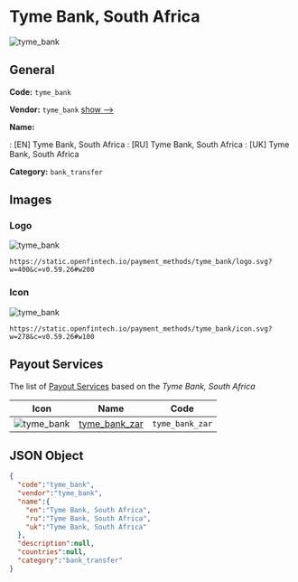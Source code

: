 
# Tyme Bank, South Africa 
![tyme_bank](https://static.openfintech.io/payment_methods/tyme_bank/logo.svg?w=400&c=v0.59.26#w200)  

## General 
**Code:** `tyme_bank` 
 
**Vendor:** `tyme_bank` [show -->](/vendors/tyme_bank/) 
 
**Name:** 
 
:	[EN] Tyme Bank, South Africa 
:	[RU] Tyme Bank, South Africa 
:	[UK] Tyme Bank, South Africa 
 
**Category:** `bank_transfer` 
 

## Images 

### Logo 
![tyme_bank](https://static.openfintech.io/payment_methods/tyme_bank/logo.svg?w=400&c=v0.59.26#w200)  

```
https://static.openfintech.io/payment_methods/tyme_bank/logo.svg?w=400&c=v0.59.26#w200
```  

### Icon 
![tyme_bank](https://static.openfintech.io/payment_methods/tyme_bank/icon.svg?w=278&c=v0.59.26#w100)  

```
https://static.openfintech.io/payment_methods/tyme_bank/icon.svg?w=278&c=v0.59.26#w100
```  

## Payout Services 
 
The list of [Payout Services](/payout-services/) based on the _Tyme Bank, South Africa_ 

|Icon|Name|Code| 
|:---:|:---:|:---:| 
|![tyme_bank](https://static.openfintech.io/payout_methods/tyme_bank/icon.svg?w=278&c=v0.59.26#w40) |[tyme_bank_zar](/payout-services/tyme_bank_zar/)|`tyme_bank_zar`| 
 

## JSON Object 

```json
{
  "code":"tyme_bank",
  "vendor":"tyme_bank",
  "name":{
    "en":"Tyme Bank, South Africa",
    "ru":"Tyme Bank, South Africa",
    "uk":"Tyme Bank, South Africa"
  },
  "description":null,
  "countries":null,
  "category":"bank_transfer"
}
```  
